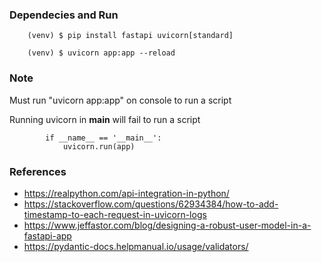 ### Dependecies and Run
```
    (venv) $ pip install fastapi uvicorn[standard]

    (venv) $ uvicorn app:app --reload
```

### Note
Must run "uvicorn app:app" on console to run a script

Running uvicorn in __main__ will fail to run a script

```
        if __name__ == '__main__':
            uvicorn.run(app)
 ```

### References
- https://realpython.com/api-integration-in-python/
- https://stackoverflow.com/questions/62934384/how-to-add-timestamp-to-each-request-in-uvicorn-logs
- https://www.jeffastor.com/blog/designing-a-robust-user-model-in-a-fastapi-app
- https://pydantic-docs.helpmanual.io/usage/validators/